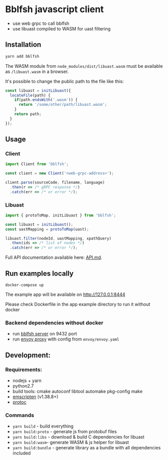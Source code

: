 # Bblfsh javascript client

* use web grpc to call bblfsh
* use libuast compiled to WASM for uast filtering

## Installation

```bash
yarn add bblfsh
```

The WASM module from `node_modules/dist/libuast.wasm` must be available as `/libuast.wasm` in a browser.

It's possible to change the public path to the file like this:

```js
const libuast = initLibuast({
  locateFile(path) {
    if(path.endsWith('.wasm')) {
      return '/some/other/path/libuast.wasm';
    }
    return path;
  }
});
```

## Usage

### Client

```js
import Client from 'bblfsh';

const client = new Client('<web-grpc-address>');

client.parse(sourceCode, filename, language)
  .then(r => /* gRPC response */)
  .catch(err => /* or error */);
```

### Libuast

```js
import { protoToMap, initLibuast } from 'bblfsh';

const libuast = initLibuast();
const uastMapping = protoToMap(uast);

libuast.filter(nodeId, uastMapping, xpathQuery)
  .then(ids => /* list of nodes */)
  .catch(err => /* or error */);

```

Full API documentation available here: [API.md](API.md).

## Run examples locally

```
docker-compose up
```

The example app will be available on http://127.0.0.1:8444

Please check Dockerfile in the app example directory to run it without docker

### Backend dependencies without docker

* run [bblfsh server](https://github.com/bblfsh/bblfshd/) on 9432 port
* run [envoy proxy](https://www.envoyproxy.io/) with config from `envoy/envoy.yaml`

## Development:

### Requirements:

* nodejs + yarn
* python2.7
* build tools: cmake autoconf libtool automake pkg-config make
* [emscripten](http://kripken.github.io/emscripten-site/) (v1.38.8+)
* [protoc](https://github.com/google/protobuf)

### Commands

- `yarn build` - build everything
- `yarn build:proto` - generate js from protobuf files
- `yarn build:libs` - download & build C dependencies for libuast
- `yarn build:wasm`- generate WASM & js helper for libuast
- `yarn build:bundle` - generate library as a bundle with all dependencies included
